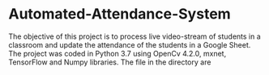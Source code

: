 # Automated-Attendance-System

The objective of this project is to process live video-stream of students in a classroom and update the attendance of the students in a Google Sheet.
The project was coded in Python 3.7 using OpenCv 4.2.0, mxnet, TensorFlow and Numpy libraries.
The file in the directory are
